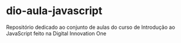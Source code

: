 # dio-aula-javascript
 Repositório dedicado ao conjunto de aulas do curso de Introdução ao JavaScript feito na Digital Innovation One
